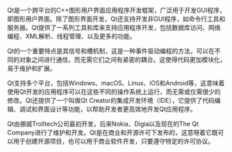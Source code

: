 Qt是一个跨平台的C++图形用户界面应用程序开发框架，广泛用于开发GUI程序，即图形用户界面。除了图形界面开发，Qt还支持开发非GUI程序，如命令行工具和服务器。Qt提供了一系列工具和库来支持应用程序开发，包括数据库访问、网络编程、XML解析、线程管理、以及更多的功能。

Qt的一个重要特点是其信号和槽机制，这是一种事件驱动编程的方法，可以在不同的对象之间进行通信，而无需它们之间有紧密的耦合。这使得代码更加模块化，易于维护和扩展。

Qt支持多个平台，包括Windows、macOS、Linux、iOS和Android等，这意味着使用Qt开发的应用程序可以在这些不同的操作系统上运行，而无需或仅需很少的修改。Qt还提供了一个叫做Qt Creator的集成开发环境（IDE），它提供了代码编辑、调试和界面设计等功能，以帮助开发者更高效地开发Qt应用程序。

Qt由挪威Trolltech公司最初开发，后来Nokia、Digia以及现在的The Qt Company进行了维护和开发。Qt是在商业和开源许可下发布的，这意呀着它既可以用于创建开源项目，也可以用于商业软件开发，只要遵守特定的许可协议。